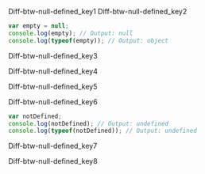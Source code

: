 Diff-btw-null-defined_key1
Diff-btw-null-defined_key2


```javascript
var empty = null;
console.log(empty); // Output: null
console.log(typeof(empty)); // Output: object
```

Diff-btw-null-defined_key3


Diff-btw-null-defined_key4



Diff-btw-null-defined_key5


Diff-btw-null-defined_key6


```javascript
var notDefined;
console.log(notDefined); // Output: undefined
console.log(typeof(notDefined)); // Output: undefined
```

Diff-btw-null-defined_key7


Diff-btw-null-defined_key8
